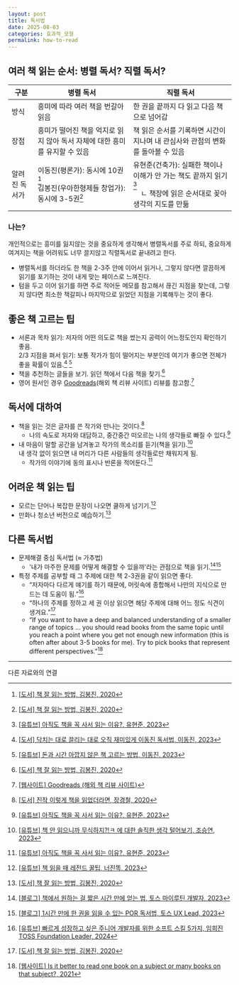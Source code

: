 ```yaml
---
layout: post
title: 독서법
date: 2025-08-03
categories: 효과적_모형
permalink: how-to-read
---
```


## 여러 책 읽는 순서: 병렬 독서? 직렬 독서?

| 구분          | 병렬 독서                                                                         | 직렬 독서                                                                                                                                    |
| ------------- | --------------------------------------------------------------------------------- | -------------------------------------------------------------------------------------------------------------------------------------------- |
| 방식          | 흥미에 따라 여러 책을 번갈아 읽음                                                 | 한 권을 끝까지 다 읽고 다음 책으로 넘어감                                                                                                    |
| 장점          | 흥미가 떨어진 책을 억지로 읽지 않아 독서 자체에 대한 흥미를 유지할 수 있음        | 책 읽은 순서를 기록하면 시간이 지나며 내 관심사와 관점의 변화를 돌아볼 수 있음                                                               |
| 알려진 독서가 | 이동진(평론가): 동시에 10권[^1]<br> 김봉진(우아한형제들 창업가): 동시에 3-5권[^1] | 유현준(건축가): 실패한 책이나 이해가 안 가는 책도 끝까지 읽기[^2]<br>&nbsp;&nbsp;&nbsp;&nbsp;ㄴ 책장에 읽은 순서대로 꽂아 생각의 지도를 만듦 |

### 나는?

개인적으로는 흥미를 잃지않는 것을 중요하게 생각해서 병렬독서를 주로 하되, 중요하게 여겨지는 책을 어려워도 너무 끌지않고 직렬독서로 끝내려고 한다.

* 병렬독서를 하더라도 한 책을 2-3주 안에 이어서 읽거나, 그렇지 않다면 깔끔하게 읽기를 포기하는 것이 내게 맞는 페이스로 느껴진다.
* 텀을 두고 이어 읽기를 하면 주로 적어둔 메모를 참고해서 끊긴 지점을 찾는데, 그렇지 않다면 최소한 책갈피나 마지막으로 읽었던 지점을 기록해두는 것이 좋다.

## 좋은 책 고르는 팁

- 서론과 목차 읽기: 저자의 어떤 의도로 책을 썼는지 공력이 어느정도인지 확인하기 좋음.<br/>
2/3 지점을 펴서 읽기: 보통 작가가 힘이 떨어지는 부분인데 여기가 좋으면 전체가 좋을 확률이 있음.[^3] [^4]
- 책을 추천하는 글들을 보기. 읽던 책에서 다음 책을 찾기.[^1]
- 영어 원서인 경우 [Goodreads](https://www.goodreads.com/)(해외 책 리뷰 사이트) 리뷰를 참고함.[^5]

## 독서에 대하여

- 책을 읽는 것은 글자를 쓴 작가와 만나는 것이다.[^6]
    - 나의 속도로 저자와 대담하고, 중간중간 떠오르는 나의 생각들로 빠질 수 있다.[^2]
- 내 마음이 말할 공간을 남겨놓고 작가의 목소리를 듣기(책을 읽기).[^7]<br/>
  내 생각 없이 읽으면 내 머리가 다른 사람들의 생각들로만 채워지게 됨.
    - 작가의 이야기에 동의 표시나 반론을 적어둔다.[^2]

## 어려운 책 읽는 팁

- 모르는 단어나 복잡한 문장이 나오면 쿨하게 넘기기.[^8]
- 만화나 청소년 버전으로 예습하기.[^1]

## 다른 독서법

- 문제해결 중심 독서법 (≈ 가추법)
    - '내가 마주한 문제를 어떻게 해결할 수 있을까'라는 관점으로 책을 읽기.[^9][^10]
- 특정 주제를 공부할 때 그 주제에 대한 책 2-3권을 같이 읽으면 좋다.
  - “저자마다 다르게 얘기를 하기 때문에, 머릿속에 종합해서 나만의 지식으로 만드는 데 도움이 됨.”[^11]
  - “하나의 주제를 정하고 세 권 이상 읽으면 해당 주제에 대해 어느 정도 식견이 생겨요.”[^1]
  - “If you want to have a deep and balanced understanding of a smaller range of topics … you should read books from the same topic until you reach a point where you get not enough new information (this is often after about 3-5 books for me). Try to pick books that represent different perspectives.”[^12]

---
다른 자료와의 연결

[^1]: [[도서] 책 잘 읽는 방법, 김봉진, 2020](https://product.kyobobook.co.kr/detail/S000001899585)
[^2]: [[유튜브] 아직도 책을 꼭 사서 읽는 이유?, 유현준, 2023](https://www.youtube.com/watch?v=RverOA2gM6U)
[^3]: [[도서] 닥치는 대로 끌리는 대로 오직 재미있게 이동진 독서법, 이동진, 2023](https://product.kyobobook.co.kr/detail/S000061352973)
[^4]: [[유튜브] 돈과 시간 아깝지 않은 책 고르는 방법, 이동진, 2023](https://www.youtube.com/watch?v=iXXcbxYlVXg)
[^5]: [[웹사이트] Goodreads (해외 책 리뷰 사이트)](https://www.goodreads.com/)
[^6]: [[도서] 진작 이렇게 책을 읽었더라면, 장경철, 2020](https://product.kyobobook.co.kr/detail/S000001907185)
[^7]: [[유튜브] 책 안 읽으니까 무식하지?!ㅋ 에 대한 솔직한 생각 털어보기, 조승연, 2023](https://www.youtube.com/watch?v=i7hILjPRBYo)
[^8]: [[유튜브] 책 읽을 때 레전드 꿀팁, 너진똑, 2023](https://www.youtube.com/shorts/DWNLdtk1TcM)
[^9]: [[블로그] 책에서 원하는 걸 짧은 시간 만에 얻는 법, 토스 마이루틴 개발자, 2023](https://dwan.kim/problem-oriented-reading/)
[^10]: [[블로그] 1시간 만에 한 권을 읽을 수 있는 POR 독서법, 토스 UX Lead, 2023](https://brunch.co.kr/@thinkaboutlove/406)
[^11]: [[유튜브] 빠르게 성장하고 싶은 주니어 개발자를 위한 소프트 스킬 5가지, 임희진 TOSS Foundation Leader, 2024](https://www.youtube.com/watch?v=JyAiWo4ghVg)
[^12]: [[웹사이트] Is it better to read one book on a subject or many books on that subject?, 2021](https://www.reddit.com/r/books/comments/m8r2wv/is_it_better_to_read_one_book_on_a_subject_or/)
